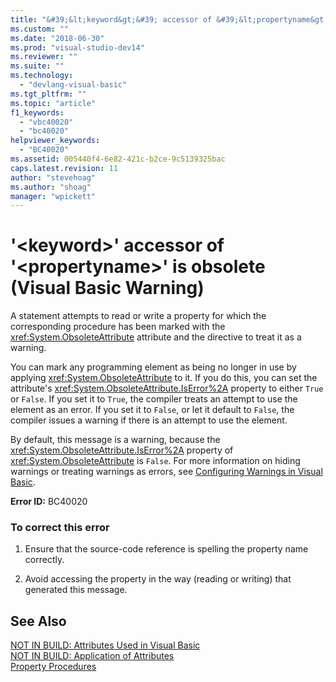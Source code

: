 ```yaml
---
title: "&#39;&lt;keyword&gt;&#39; accessor of &#39;&lt;propertyname&gt;&#39; is obsolete (Visual Basic Warning) | Microsoft Docs"
ms.custom: ""
ms.date: "2018-06-30"
ms.prod: "visual-studio-dev14"
ms.reviewer: ""
ms.suite: ""
ms.technology: 
  - "devlang-visual-basic"
ms.tgt_pltfrm: ""
ms.topic: "article"
f1_keywords: 
  - "vbc40020"
  - "bc40020"
helpviewer_keywords: 
  - "BC40020"
ms.assetid: 005440f4-6e82-421c-b2ce-9c5139325bac
caps.latest.revision: 11
author: "stevehoag"
ms.author: "shoag"
manager: "wpickett"
---
```

# &#39;&lt;keyword&gt;&#39; accessor of &#39;&lt;propertyname&gt;&#39; is obsolete (Visual Basic Warning)
A statement attempts to read or write a property for which the corresponding procedure has been marked with the <xref:System.ObsoleteAttribute> attribute and the directive to treat it as a warning.  
  
 You can mark any programming element as being no longer in use by applying <xref:System.ObsoleteAttribute> to it. If you do this, you can set the attribute's <xref:System.ObsoleteAttribute.IsError%2A> property to either `True` or `False`. If you set it to `True`, the compiler treats an attempt to use the element as an error. If you set it to `False`, or let it default to `False`, the compiler issues a warning if there is an attempt to use the element.  
  
 By default, this message is a warning, because the <xref:System.ObsoleteAttribute.IsError%2A> property of <xref:System.ObsoleteAttribute> is `False`. For more information on hiding warnings or treating warnings as errors, see [Configuring Warnings in Visual Basic](../ide/configuring-warnings-in-visual-basic.md).  
  
 **Error ID:** BC40020  
  
### To correct this error  
  
1.  Ensure that the source-code reference is spelling the property name correctly.  
  
2.  Avoid accessing the property in the way (reading or writing) that generated this message.  
  
## See Also  
 [NOT IN BUILD: Attributes Used in Visual Basic](http://msdn.microsoft.com/en-us/22231318-8a40-49af-9245-e0aab723563b)   
 [NOT IN BUILD: Application of Attributes](http://msdn.microsoft.com/en-us/2b1703ed-4437-49b3-bc0b-568094324f47)   
 [Property Procedures](http://msdn.microsoft.com/library/46a98379-e1a2-45dd-a48c-b51213f5ab07)